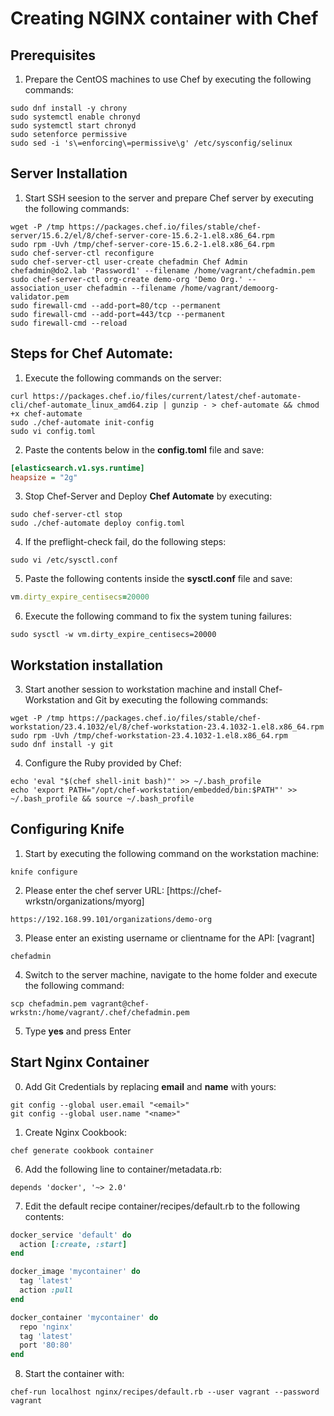 # Creating NGINX container with Chef


## Prerequisites
1. Prepare the CentOS machines to use Chef by executing the following commands:
``` shell
sudo dnf install -y chrony
sudo systemctl enable chronyd
sudo systemctl start chronyd
sudo setenforce permissive
sudo sed -i 's\=enforcing\=permissive\g' /etc/sysconfig/selinux
```

## Server Installation
1. Start SSH seesion to the server and prepare Chef server by executing the following commands:
``` shell
wget -P /tmp https://packages.chef.io/files/stable/chef-server/15.6.2/el/8/chef-server-core-15.6.2-1.el8.x86_64.rpm
sudo rpm -Uvh /tmp/chef-server-core-15.6.2-1.el8.x86_64.rpm
sudo chef-server-ctl reconfigure
sudo chef-server-ctl user-create chefadmin Chef Admin chefadmin@do2.lab 'Password1' --filename /home/vagrant/chefadmin.pem
sudo chef-server-ctl org-create demo-org 'Demo Org.' --association_user chefadmin --filename /home/vagrant/demoorg-validator.pem
sudo firewall-cmd --add-port=80/tcp --permanent
sudo firewall-cmd --add-port=443/tcp --permanent
sudo firewall-cmd --reload 
```

## Steps for Chef Automate:
1. Execute the following commands on the server:
``` shell
curl https://packages.chef.io/files/current/latest/chef-automate-cli/chef-automate_linux_amd64.zip | gunzip - > chef-automate && chmod +x chef-automate
sudo ./chef-automate init-config
sudo vi config.toml
```

2. Paste the contents below in the **config.toml** file and save:
``` ini
[elasticsearch.v1.sys.runtime]
heapsize = "2g"
```

3. Stop Chef-Server and Deploy **Chef Automate** by executing:
``` shell
sudo chef-server-ctl stop
sudo ./chef-automate deploy config.toml
```

4. If the preflight-check fail, do the following steps:
``` shell
sudo vi /etc/sysctl.conf
```

5. Paste the following contents inside the **sysctl.conf** file and save:
``` ruby
vm.dirty_expire_centisecs=20000
```

6. Execute the following command to fix the system tuning failures:
``` shell
sudo sysctl -w vm.dirty_expire_centisecs=20000
```



## Workstation installation
3. Start another session to workstation machine and install Chef-Workstation and Git by executing the following commands:
``` shell
wget -P /tmp https://packages.chef.io/files/stable/chef-workstation/23.4.1032/el/8/chef-workstation-23.4.1032-1.el8.x86_64.rpm
sudo rpm -Uvh /tmp/chef-workstation-23.4.1032-1.el8.x86_64.rpm
sudo dnf install -y git
```

4. Configure the Ruby provided by Chef:
``` shell
echo 'eval "$(chef shell-init bash)"' >> ~/.bash_profile
echo 'export PATH="/opt/chef-workstation/embedded/bin:$PATH"' >> ~/.bash_profile && source ~/.bash_profile
```

## Configuring Knife
1. Start by executing the following command on the workstation machine:
``` shell
knife configure
```

2. Please enter the chef server URL: [https://chef-wrkstn/organizations/myorg]
``` shell
https://192.168.99.101/organizations/demo-org
```

3. Please enter an existing username or clientname for the API: [vagrant]
``` shell
chefadmin
```

4. Switch to the server machine, navigate to the home folder and execute the following command:
``` shell
scp chefadmin.pem vagrant@chef-wrkstn:/home/vagrant/.chef/chefadmin.pem
```

5. Type **yes** and press Enter

## Start Nginx Container

0. Add Git Credentials by replacing **email** and **name** with yours:
``` sheel
git config --global user.email "<email>"
git config --global user.name "<name>"
```

1. Create Nginx Cookbook:
``` shell
chef generate cookbook container
```

6. Add the following line to container/metadata.rb:
```
depends 'docker', '~> 2.0'
```

7. Edit the default recipe container/recipes/default.rb to the following contents:
``` ruby
docker_service 'default' do
  action [:create, :start]
end

docker_image 'mycontainer' do
  tag 'latest'
  action :pull
end

docker_container 'mycontainer' do
  repo 'nginx'
  tag 'latest'
  port '80:80'
end
```

8. Start the container with:
``` shell
chef-run localhost nginx/recipes/default.rb --user vagrant --password vagrant
```